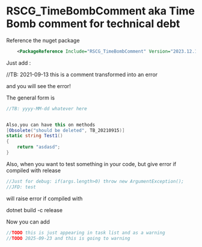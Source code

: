 # RSCG_TimeBombComment aka Time Bomb comment for technical debt

Reference the nuget package 

```xml
    <PackageReference Include="RSCG_TimeBombComment" Version="2023.12.19.1802"  PrivateAssets="all" OutputItemType="Analyzer" ReferenceOutputAssembly="false" />
```


Just add :

//TB: 2021-09-13 this is a comment transformed into an error

and you will see the error!

The general form is

```csharp
//TB: yyyy-MM-dd whatever here


Also,you can have this on methods
[Obsolete("should be deleted", TB_20210915)]
static string Test1()
{
    return "asdasd";
}

```

Also, when you want to test something in your code, but give error if compiled with release

```csharp
//Just for debug: if(args.length>0) throw new ArgumentException();
//JFD: test
```

will raise error if compiled with 

dotnet build -c release

Now you can add
```csharp
//TODO this is just appearing in task list and as a warning
//TODO 2025-09-23 and this is going to warning
```
